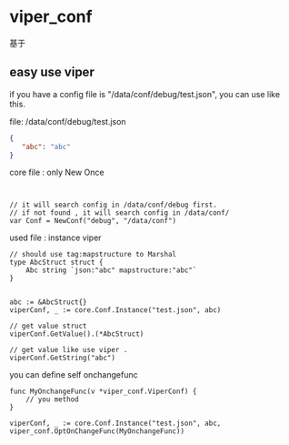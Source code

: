 # viper_conf
基于

## easy use viper

if you have a config file is "/data/conf/debug/test.json", you can use like this.

file: /data/conf/debug/test.json
```json
{
   "abc": "abc"
}
```

core file : only New Once

```golang


// it will search config in /data/conf/debug first. 
// if not found , it will search config in /data/conf/
var Conf = NewConf("debug", "/data/conf")

```

used file : instance viper
```golang
// should use tag:mapstructure to Marshal
type AbcStruct struct {
	Abc string `json:"abc" mapstructure:"abc"`
}


abc := &AbcStruct{}
viperConf, _ := core.Conf.Instance("test.json", abc)

// get value struct
viperConf.GetValue().(*AbcStruct)

// get value like use viper .
viperConf.GetString("abc")
```

you can define self onchangefunc

```golang
func MyOnchangeFunc(v *viper_conf.ViperConf) {
    // you method
}

viperConf, _ := core.Conf.Instance("test.json", abc, viper_conf.OptOnChangeFunc(MyOnchangeFunc))

```

